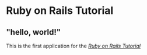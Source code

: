 # Ruby on Rails Tutorial

## "hello, world!"

This is the first application for the [*Ruby on Rails Tutorial*](http://www.railstutorial.org/)